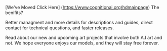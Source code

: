 
[We've Moved Click Here] (https://www.cognitionai.org/hdmainpage) 
The benifits?

Better managment and more details for descriptions and guides, direct contact for technical questions, and faster releases. 

Read about our new and upcoming art projects that involve both A.I art and not. We hope everyone enjoys our models, and they will stay free forever.
